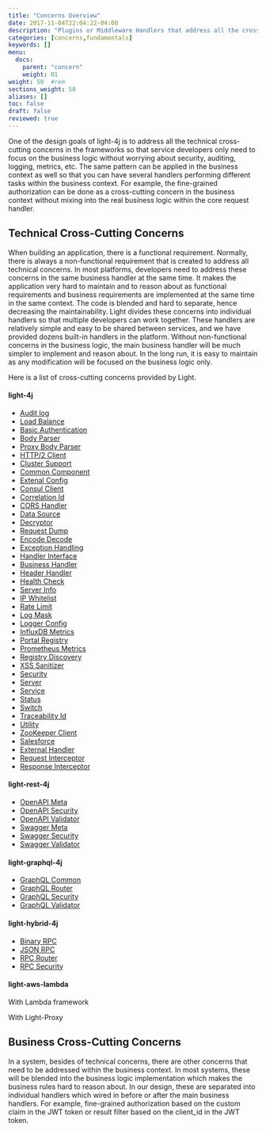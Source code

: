 ```yaml
---
title: "Concerns Overview"
date: 2017-11-04T22:04:22-04:00
description: "Plugins or Middleware Handlers that address all the cross-cutting concerns"
categories: [concerns,fundamentals]
keywords: []
menu:
  docs:
    parent: "concern"
    weight: 01
weight: 50	#rem
sections_weight: 50
aliases: []
toc: false
draft: false
reviewed: true
---
```


One of the design goals of light-4j is to address all the technical cross-cutting concerns in the frameworks so that service developers only need to focus on the business logic without worrying about security, auditing, logging, metrics, etc. The same pattern can be applied in the business context as well so that you can have several handlers performing different tasks within the business context. For example, the fine-grained authorization can be done as a cross-cutting concern in the business context without mixing into the real business logic within the core request handler.

## Technical Cross-Cutting Concerns

When building an application, there is a functional requirement. Normally, there is always a non-functional requirement that is created to address all technical concerns. In most platforms, developers need to address these concerns in the same business handler at the same time. It makes the application very hard to maintain and to reason about as functional requirements and business requirements are implemented at the same time in the same context. The code is blended and hard to separate, hence decreasing the maintainability. Light divides these concerns into individual handlers so that multiple developers can work together. These handlers are relatively simple and easy to be shared between services, and we have provided dozens built-in handlers in the platform. Without non-functional concerns in the business logic, the main business handler will be much simpler to implement and reason about. In the long run, it is easy to maintain as any modification will be focused on the business logic only.

Here is a list of cross-cutting concerns provided by Light.

#### light-4j

* [Audit log](/concern/audit/)
* [Load Balance](/concern/balance/)
* [Basic Authentication](/concern/basic/)
* [Body Parser](/concern/body/)
* [Proxy Body Parser](/concern/proxy-body/)
* [HTTP/2 Client](/concern/client/)
* [Cluster Support](/concern/cluster/)
* [Common Component](/concern/common/)
* [Extenal Config](/concern/config/)
* [Consul Client](/concern/consul/)
* [Correlation Id](/concern/correlation/)
* [CORS Handler](/concern/cors/)
* [Data Source](/concern/datasource/)
* [Decryptor](/concern/decryptor/)
* [Request Dump](/concern/dump/)
* [Encode Decode](/concern/encode-decode/)
* [Exception Handling](/concern/exception/)
* [Handler Interface](/concern/handler/)
* [Business Handler](/concern/business-handler/)
* [Header Handler](/concern/header/)
* [Health Check](/concern/health/)
* [Server Info](/concern/info/)
* [IP Whitelist](/concern/ip-whitelist/)
* [Rate Limit](/concern/limit/)
* [Log Mask](/concern/mask/)
* [Logger Config](/concern/logger-config/)
* [InfluxDB Metrics](/concern/metrics/)
* [Portal Registry](/concern/portal-registry/)
* [Prometheus Metrics](/concern/prometheus/)
* [Registry Discovery](/concern/registry/)
* [XSS Sanitizer](/concern/sanitizer/)
* [Security](/concern/security/)
* [Server](/concern/server/)
* [Service](/concern/service/)
* [Status](/concern/status/)
* [Switch](/concern/switch/)
* [Traceability Id](/concern/traceability/)
* [Utility](/concern/utility/)
* [ZooKeeper Client](/concern/zookeeper/)
* [Salesforce](/concern/salesforce/)
* [External Handler](/concern/external-handler/)
* [Request Interceptor](/concern/request-interceptor/)
* [Response Interceptor](/concern/response-interceptor/)

#### light-rest-4j

* [OpenAPI Meta](/style/light-rest-4j/openapi-meta/)
* [OpenAPI Security](/style/light-rest-4j/openapi-security/)
* [OpenAPI Validator](/style/light-rest-4j/openapi-validator/)
* [Swagger Meta](/style/light-rest-4j/swagger-meta/)
* [Swagger Security](/style/light-rest-4j/swagger-security/)
* [Swagger Validator](/style/light-rest-4j/swagger-validator/)

#### light-graphql-4j

* [GraphQL Common](/style/light-graphql-4j/graphql-common/)
* [GraphQL Router](/style/light-graphql-4j/graphql-router/)
* [GraphQL Security](/style/light-graphql-4j/graphql-security/)
* [GraphQL Validator](/style/light-graphql-4j/graphql-validator/)

#### light-hybrid-4j

* [Binary RPC](/style/light-hybrid-4j/binary-rpc/)
* [JSON RPC](/style/light-hybrid-4j/json-rpc/)
* [RPC Router](/style/light-hybrid-4j/rpc-router/)
* [RPC Security](/style/light-hybrid-4j/rpc-security/)

#### light-aws-lambda

With Lambda framework


With Light-Proxy



## Business Cross-Cutting Concerns

In a system, besides of technical concerns, there are other concerns that need to be addressed within the business context. In most systems, these will be blended into the business logic implementation which makes the business rules hard to reason about. In our design, these are separated into individual handlers which wired in before or after the main business handlers. For example, fine-grained authorization based on the custom claim in the JWT token or result filter based on the client_id in the JWT token. 

